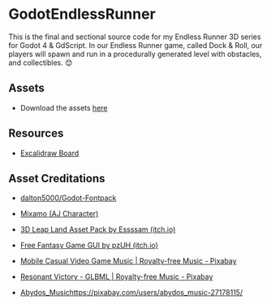 # GodotEndlessRunner
This is the final and sectional source code for my Endless Runner 3D series for Godot 4 & GdScript. In our Endless Runner game, called Dock & Roll, our players will spawn and run in a procedurally generated level with obstacles, and collectibles. 😊

## Assets
- Download the assets [here](https://drive.google.com/file/d/1zL1jOZCGRj7rZQLHKNH4A7b7OL2MbZS-/view?usp=sharing)

## Resources
- [Excalidraw Board](https://excalidraw.com/#json=FmelkvUrxpi2UEFRicl3x,OKdI1mQ4ByyAVJS6ev4KoQ)

## Asset Creditations
- [dalton5000/Godot-Fontpack](https://github.com/dalton5000/Godot-Fontpack)
- [Mixamo (AJ Character)](https://www.mixamo.com/#/)
- [3D Leap Land Asset Pack by Essssam (itch.io)](https://essssam.itch.io/3d-leap-land)
- [Free Fantasy Game GUI by pzUH (itch.io)](https://pixabay.com/music/upbeat-mobile-casual-video-game-music-158301/)

- [Mobile Casual Video Game Music | Royalty-free Music - Pixabay](https://pixabay.com/music/upbeat-resonant-victory-glbml-22044/)
- [Resonant Victory - GLBML | Royalty-free Music - Pixabay](https://pixabay.com/music/upbeat-resonant-victory-glbml-22044/)
- [Abydos_Music](https://pixabay.com/users/abydos_music-27178115/)https://pixabay.com/users/abydos_music-27178115/
